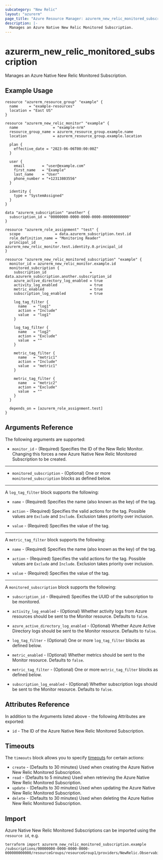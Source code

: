 ```yaml
---
subcategory: "New Relic"
layout: "azurerm"
page_title: "Azure Resource Manager: azurerm_new_relic_monitored_subscription"
description: |-
  Manages an Azure Native New Relic Monitored Subscription.
---
```


# azurerm_new_relic_monitored_subscription

Manages an Azure Native New Relic Monitored Subscription.

## Example Usage

```hcl
resource "azurerm_resource_group" "example" {
  name     = "example-resources"
  location = "East US"
}

resource "azurerm_new_relic_monitor" "example" {
  name                = "example-nrm"
  resource_group_name = azurerm_resource_group.example.name
  location            = azurerm_resource_group.example.location

  plan {
    effective_date = "2023-06-06T00:00:00Z"
  }

  user {
    email        = "user@example.com"
    first_name   = "Example"
    last_name    = "User"
    phone_number = "+12313803556"
  }

  identity {
    type = "SystemAssigned"
  }
}

data "azurerm_subscription" "another" {
  subscription_id = "00000000-0000-0000-0000-000000000000"
}

resource "azurerm_role_assignment" "test" {
  scope                = data.azurerm_subscription.test.id
  role_definition_name = "Monitoring Reader"
  principal_id         = azurerm_new_relic_monitor.test.identity.0.principal_id
}

resource "azurerm_new_relic_monitored_subscription" "example" {
  monitor_id = azurerm_new_relic_monitor.example.id
  monitored_subcription {
    subscription_id                    = data.azurerm_subscription.another.subscription_id
    azure_active_directory_log_enabled = true
    activity_log_enabled               = true
    metric_enabled                     = true
    subscription_log_enabled           = true

    log_tag_filter {
      name   = "log1"
      action = "Include"
      value  = "log1"
    }

    log_tag_filter {
      name   = "log2"
      action = "Exclude"
      value  = ""
    }

    metric_tag_filter {
      name   = "metric1"
      action = "Include"
      value  = "metric1"
    }

    metric_tag_filter {
      name   = "metric2"
      action = "Exclude"
      value  = ""
    }
  }

  depends_on = [azurerm_role_assignment.test]
}
```

## Arguments Reference

The following arguments are supported:

* `monitor_id` - (Required) Specifies the ID of the New Relic Monitor. Changing this forces a new Azure Native New Relic Monitored Subscription to be created.

---

* `monitored_subscription` - (Optional) One or more `monitored_subscription` blocks as defined below.

---

A `log_tag_filter` block supports the following:

* `name` - (Required) Specifies the name (also known as the key) of the tag.

* `action` - (Required) Specifies the valid actions for the tag. Possible values are `Exclude` and `Include`. Exclusion takes priority over inclusion.

* `value` - (Required) Specifies the value of the tag.

---

A `metric_tag_filter` block supports the following:

* `name` - (Required) Specifies the name (also known as the key) of the tag.

* `action` - (Required) Specifies the valid actions for the tag. Possible values are `Exclude` and `Include`. Exclusion takes priority over inclusion.

* `value` - (Required) Specifies the value of the tag.

---

A `monitored_subscription` block supports the following:

* `subscription_id` - (Required) Specifies the UUID of the subscription to be monitored.

* `activity_log_enabled` - (Optional) Whether activity logs from Azure resources should be sent to the Monitor resource. Defaults to `false`.

* `azure_active_directory_log_enabled` - (Optional) Whether Azure Active Directory logs should be sent to the Monitor resource. Defaults to `false`.

* `log_tag_filter` - (Optional) One or more `log_tag_filter` blocks as defined below.

* `metric_enabled` - (Optional) Whether metrics should be sent to the Monitor resource. Defaults to `false`.

* `metric_tag_filter` - (Optional) One or more `metric_tag_filter` blocks as defined below.

* `subscription_log_enabled` - (Optional) Whether subscription logs should be sent to the Monitor resource. Defaults to `false`.

## Attributes Reference

In addition to the Arguments listed above - the following Attributes are exported: 

* `id` - The ID of the Azure Native New Relic Monitored Subscription.

## Timeouts

The `timeouts` block allows you to specify [timeouts](https://www.terraform.io/language/resources/syntax#operation-timeouts) for certain actions:

* `create` - (Defaults to 30 minutes) Used when creating the Azure Native New Relic Monitored Subscription.
* `read` - (Defaults to 5 minutes) Used when retrieving the Azure Native New Relic Monitored Subscription.
* `update` - (Defaults to 30 minutes) Used when updating the Azure Native New Relic Monitored Subscription.
* `delete` - (Defaults to 30 minutes) Used when deleting the Azure Native New Relic Monitored Subscription.

## Import

Azure Native New Relic Monitored Subscriptions can be imported using the `resource id`, e.g.

```shell
terraform import azurerm_new_relic_monitored_subscription.example /subscriptions/00000000-0000-0000-0000-000000000000/resourceGroups/resourceGroup1/providers/NewRelic.Observability/monitors/monitor1/monitoredSubscriptions/default
```
